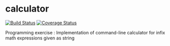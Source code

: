 # calculator
[![Build Status](https://travis-ci.com/matthieucham/calculator.svg?branch=master)](https://travis-ci.com/matthieucham/calculator)
[![Coverage Status](https://coveralls.io/repos/github/matthieucham/calculator/badge.svg?branch=master)](https://coveralls.io/github/matthieucham/calculator?branch=master)

Programming exercise : Implementation of command-line calculator for infix math expressions given as string
